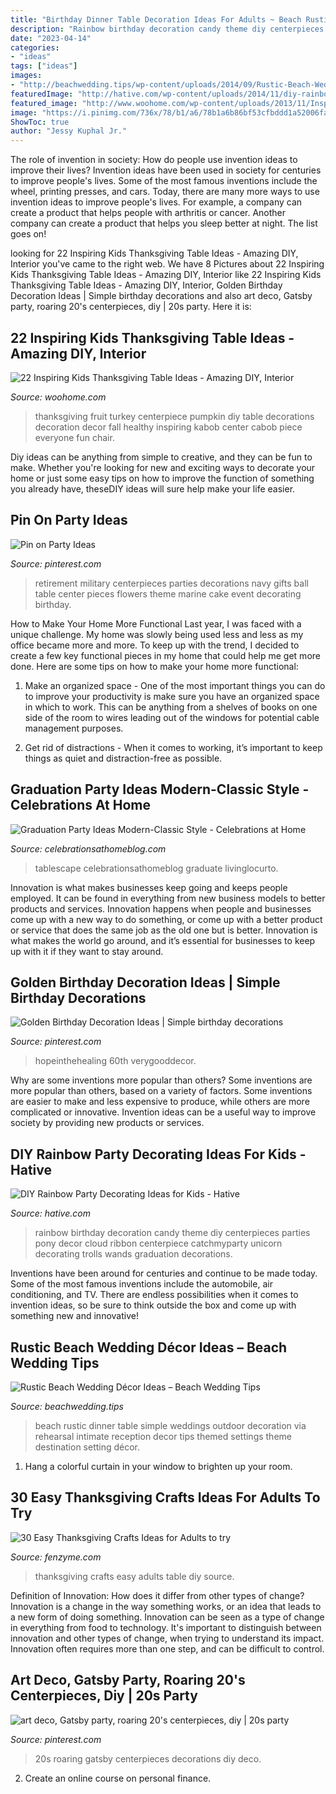 ```yaml
---
title: "Birthday Dinner Table Decoration Ideas For Adults ~ Beach Rustic Dinner Table Simple Weddings Outdoor Decoration Via Rehearsal Intimate Reception Decor Tips Themed Settings Theme Destination Setting Décor"
description: "Rainbow birthday decoration candy theme diy centerpieces parties pony decor cloud ribbon centerpiece catchmyparty unicorn decorating trolls wands graduation decorations"
date: "2023-04-14"
categories:
- "ideas"
tags: ["ideas"]
images:
- "http://beachwedding.tips/wp-content/uploads/2014/09/Rustic-Beach-Wedding-Ideas-4.jpg"
featuredImage: "http://hative.com/wp-content/uploads/2014/11/diy-rainbow-party-decorating-ideas/4-candy-decoration.jpg"
featured_image: "http://www.woohome.com/wp-content/uploads/2013/11/Inspiring-Thanksgiving-Kids-Tables-4.jpg"
image: "https://i.pinimg.com/736x/78/b1/a6/78b1a6b86bf53cfbddd1a52006fa2cee.jpg"
ShowToc: true
author: "Jessy Kuphal Jr."
---
```



The role of invention in society: How do people use invention ideas to improve their lives?
Invention ideas have been used in society for centuries to improve people's lives. Some of the most famous inventions include the wheel, printing presses, and cars. Today, there are many more ways to use invention ideas to improve people's lives. For example, a company can create a product that helps people with arthritis or cancer. Another company can create a product that helps you sleep better at night. The list goes on!

	

		
looking for 22 Inspiring Kids Thanksgiving Table Ideas - Amazing DIY, Interior you've came to the right web. We have 8 Pictures about 22 Inspiring Kids Thanksgiving Table Ideas - Amazing DIY, Interior like 22 Inspiring Kids Thanksgiving Table Ideas - Amazing DIY, Interior, Golden Birthday Decoration Ideas | Simple birthday decorations and also art deco, Gatsby party, roaring 20&#039;s centerpieces, diy | 20s party. Here it is:
		
    
## 22 Inspiring Kids Thanksgiving Table Ideas - Amazing DIY, Interior

<img loading=lazy src="http://www.woohome.com/wp-content/uploads/2013/11/Inspiring-Thanksgiving-Kids-Tables-4.jpg" onerror="this.onerror=null;this.src='https://tse1.mm.bing.net/th?id=OIP.XKAGHeiCcGiwmYp466UrmgHaLK&amp;pid=15.1';" alt="22 Inspiring Kids Thanksgiving Table Ideas - Amazing DIY, Interior">

_Source: woohome.com_

>thanksgiving fruit turkey centerpiece pumpkin diy table decorations decoration decor fall healthy inspiring kabob center cabob piece everyone fun chair. 

	

Diy ideas can be anything from simple to creative, and they can be fun to make. Whether you're looking for new and exciting ways to decorate your home or just some easy tips on how to improve the function of something you already have, theseDIY ideas will sure help make your life easier.

    
## Pin On Party Ideas

<img loading=lazy src="https://i.pinimg.com/736x/92/8c/47/928c473d8f182d04d6b4920a36806083--retirement-ideas-military-centerpieces.jpg" onerror="this.onerror=null;this.src='https://tse4.mm.bing.net/th?id=OIP.rX2LmHlVW-hyYkiKrcdfOwHaJ4&amp;pid=15.1';" alt="Pin on Party Ideas">

_Source: pinterest.com_

>retirement military centerpieces parties decorations navy gifts ball table center pieces flowers theme marine cake event decorating birthday. 

	

How to Make Your Home More Functional
Last year, I was faced with a unique challenge. My home was slowly being used less and less as my office became more and more. To keep up with the trend, I decided to create a few key functional pieces in my home that could help me get more done. Here are some tips on how to make your home more functional: 
1. Make an organized space - One of the most important things you can do to improve your productivity is make sure you have an organized space in which to work. This can be anything from a shelves of books on one side of the room to wires leading out of the windows for potential cable management purposes. 

2. Get rid of distractions - When it comes to working, it’s important to keep things as quiet and distraction-free as possible.

    
## Graduation Party Ideas Modern-Classic Style - Celebrations At Home

<img loading=lazy src="https://celebrationsathomeblog.com/wp-content/uploads/2014/03/graduation-party-tablescape.jpg" onerror="this.onerror=null;this.src='https://tse4.mm.bing.net/th?id=OIP.HjmufOgKCtRI--T0omSMgwHaKc&amp;pid=15.1';" alt="Graduation Party Ideas Modern-Classic Style - Celebrations at Home">

_Source: celebrationsathomeblog.com_

>tablescape celebrationsathomeblog graduate livinglocurto. 

	

Innovation is what makes businesses keep going and keeps people employed. It can be found in everything from new business models to better products and services. Innovation happens when people and businesses come up with a new way to do something, or come up with a better product or service that does the same job as the old one but is better. Innovation is what makes the world go around, and it’s essential for businesses to keep up with it if they want to stay around.

    
## Golden Birthday Decoration Ideas | Simple Birthday Decorations

<img loading=lazy src="https://i.pinimg.com/736x/78/b1/a6/78b1a6b86bf53cfbddd1a52006fa2cee.jpg" onerror="this.onerror=null;this.src='https://tse2.mm.bing.net/th?id=OIP.Nhrf3WTb1rB7FbSJkkjnZQHaFj&amp;pid=15.1';" alt="Golden Birthday Decoration Ideas | Simple birthday decorations">

_Source: pinterest.com_

>hopeinthehealing 60th verygooddecor. 

	

Why are some inventions more popular than others?
Some inventions are more popular than others, based on a variety of factors. Some inventions are easier to make and less expensive to produce, while others are more complicated or innovative. Invention ideas can be a useful way to improve society by providing new products or services.

    
## DIY Rainbow Party Decorating Ideas For Kids - Hative

<img loading=lazy src="http://hative.com/wp-content/uploads/2014/11/diy-rainbow-party-decorating-ideas/4-candy-decoration.jpg" onerror="this.onerror=null;this.src='https://tse4.mm.bing.net/th?id=OIP.GfTxgQhCKywEmuWykiSTCAHaLG&amp;pid=15.1';" alt="DIY Rainbow Party Decorating Ideas for Kids - Hative">

_Source: hative.com_

>rainbow birthday decoration candy theme diy centerpieces parties pony decor cloud ribbon centerpiece catchmyparty unicorn decorating trolls wands graduation decorations. 

	

Inventions have been around for centuries and continue to be made today. Some of the most famous inventions include the automobile, air conditioning, and TV. There are endless possibilities when it comes to invention ideas, so be sure to think outside the box and come up with something new and innovative!

    
## Rustic Beach Wedding Décor Ideas – Beach Wedding Tips

<img loading=lazy src="http://beachwedding.tips/wp-content/uploads/2014/09/Rustic-Beach-Wedding-Ideas-4.jpg" onerror="this.onerror=null;this.src='https://tse1.mm.bing.net/th?id=OIP.G7kaXeaOyvP9xJfkrDcMSgHaLH&amp;pid=15.1';" alt="Rustic Beach Wedding Décor Ideas – Beach Wedding Tips">

_Source: beachwedding.tips_

>beach rustic dinner table simple weddings outdoor decoration via rehearsal intimate reception decor tips themed settings theme destination setting décor. 

	

1. Hang a colorful curtain in your window to brighten up your room.

    
## 30 Easy Thanksgiving Crafts Ideas For Adults To Try

<img loading=lazy src="http://www.fenzyme.com/wp-content/uploads/2017/07/Easy-Thanksgiving-Crafts-Ideas-for-Adults0051.jpg" onerror="this.onerror=null;this.src='https://tse3.mm.bing.net/th?id=OIP.pDQmKEud9iN-OolFg8GvWwHaLH&amp;pid=15.1';" alt="30 Easy Thanksgiving Crafts Ideas for Adults to try">

_Source: fenzyme.com_

>thanksgiving crafts easy adults table diy source. 

	

Definition of Innovation: How does it differ from other types of change?
Innovation is a change in the way something works, or an idea that leads to a new form of doing something. Innovation can be seen as a type of change in everything from food to technology. It's important to distinguish between innovation and other types of change, when trying to understand its impact. Innovation often requires more than one step, and can be difficult to control.

    
## Art Deco, Gatsby Party, Roaring 20&#039;s Centerpieces, Diy | 20s Party

<img loading=lazy src="https://i.pinimg.com/736x/dc/84/06/dc8406ffe19b8d94abf10d1e9a7d0002.jpg" onerror="this.onerror=null;this.src='https://tse1.mm.bing.net/th?id=OIP.B1u1dnx1LIZpX904eeD9GwHaJ3&amp;pid=15.1';" alt="art deco, Gatsby party, roaring 20&#039;s centerpieces, diy | 20s party">

_Source: pinterest.com_

>20s roaring gatsby centerpieces decorations diy deco. 

	

2. Create an online course on personal finance.


